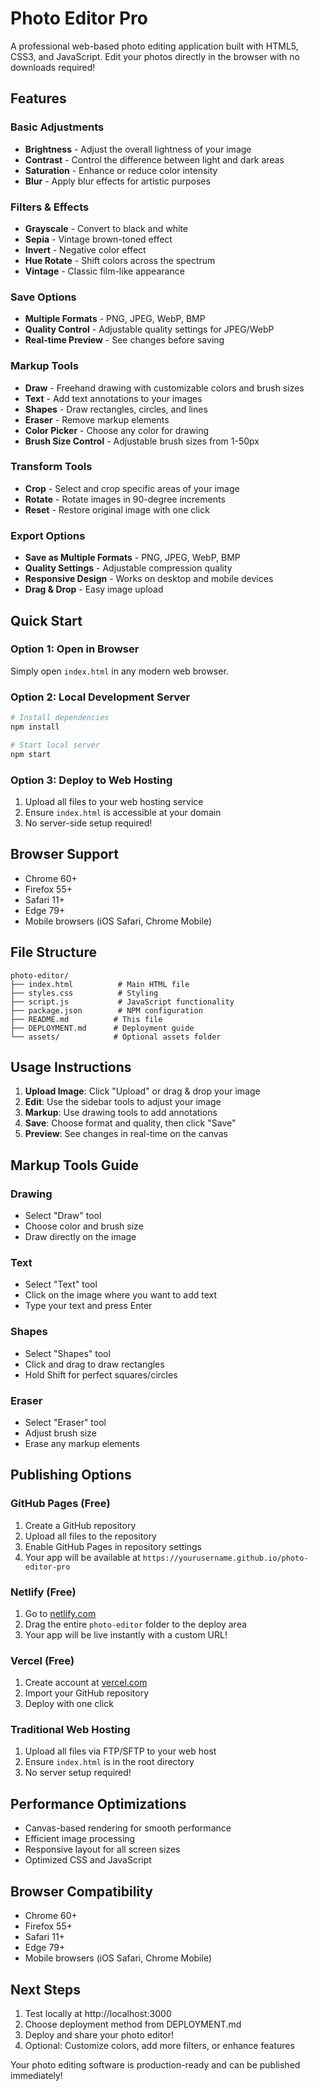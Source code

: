 # Photo Editor Pro

A professional web-based photo editing application built with HTML5, CSS3, and JavaScript. Edit your photos directly in the browser with no downloads required!

## Features

### Basic Adjustments
- **Brightness** - Adjust the overall lightness of your image
- **Contrast** - Control the difference between light and dark areas
- **Saturation** - Enhance or reduce color intensity
- **Blur** - Apply blur effects for artistic purposes

### Filters & Effects
- **Grayscale** - Convert to black and white
- **Sepia** - Vintage brown-toned effect
- **Invert** - Negative color effect
- **Hue Rotate** - Shift colors across the spectrum
- **Vintage** - Classic film-like appearance

### Save Options
- **Multiple Formats** - PNG, JPEG, WebP, BMP
- **Quality Control** - Adjustable quality settings for JPEG/WebP
- **Real-time Preview** - See changes before saving

### Markup Tools
- **Draw** - Freehand drawing with customizable colors and brush sizes
- **Text** - Add text annotations to your images
- **Shapes** - Draw rectangles, circles, and lines
- **Eraser** - Remove markup elements
- **Color Picker** - Choose any color for drawing
- **Brush Size Control** - Adjustable brush sizes from 1-50px

### Transform Tools
- **Crop** - Select and crop specific areas of your image
- **Rotate** - Rotate images in 90-degree increments
- **Reset** - Restore original image with one click

### Export Options
- **Save as Multiple Formats** - PNG, JPEG, WebP, BMP
- **Quality Settings** - Adjustable compression quality
- **Responsive Design** - Works on desktop and mobile devices
- **Drag & Drop** - Easy image upload

## Quick Start

### Option 1: Open in Browser
Simply open `index.html` in any modern web browser.

### Option 2: Local Development Server
```bash
# Install dependencies
npm install

# Start local server
npm start
```

### Option 3: Deploy to Web Hosting
1. Upload all files to your web hosting service
2. Ensure `index.html` is accessible at your domain
3. No server-side setup required!

## Browser Support
- Chrome 60+
- Firefox 55+
- Safari 11+
- Edge 79+
- Mobile browsers (iOS Safari, Chrome Mobile)

## File Structure
```
photo-editor/
├── index.html          # Main HTML file
├── styles.css          # Styling
├── script.js           # JavaScript functionality
├── package.json        # NPM configuration
├── README.md          # This file
├── DEPLOYMENT.md      # Deployment guide
└── assets/            # Optional assets folder
```

## Usage Instructions

1. **Upload Image**: Click "Upload" or drag & drop your image
2. **Edit**: Use the sidebar tools to adjust your image
3. **Markup**: Use drawing tools to add annotations
4. **Save**: Choose format and quality, then click "Save"
5. **Preview**: See changes in real-time on the canvas

## Markup Tools Guide

### Drawing
- Select "Draw" tool
- Choose color and brush size
- Draw directly on the image

### Text
- Select "Text" tool
- Click on the image where you want to add text
- Type your text and press Enter

### Shapes
- Select "Shapes" tool
- Click and drag to draw rectangles
- Hold Shift for perfect squares/circles

### Eraser
- Select "Eraser" tool
- Adjust brush size
- Erase any markup elements

## Publishing Options

### GitHub Pages (Free)
1. Create a GitHub repository
2. Upload all files to the repository
3. Enable GitHub Pages in repository settings
4. Your app will be available at `https://yourusername.github.io/photo-editor-pro`

### Netlify (Free)
1. Go to [netlify.com](https://netlify.com)
2. Drag the entire `photo-editor` folder to the deploy area
3. Your app will be live instantly with a custom URL!

### Vercel (Free)
1. Create account at [vercel.com](https://vercel.com)
2. Import your GitHub repository
3. Deploy with one click

### Traditional Web Hosting
1. Upload all files via FTP/SFTP to your web host
2. Ensure `index.html` is in the root directory
3. No server setup required!

## Performance Optimizations
- Canvas-based rendering for smooth performance
- Efficient image processing
- Responsive layout for all screen sizes
- Optimized CSS and JavaScript

## Browser Compatibility
- Chrome 60+
- Firefox 55+
- Safari 11+
- Edge 79+
- Mobile browsers (iOS Safari, Chrome Mobile)

## Next Steps
1. Test locally at http://localhost:3000
2. Choose deployment method from DEPLOYMENT.md
3. Deploy and share your photo editor!
4. Optional: Customize colors, add more filters, or enhance features

Your photo editing software is production-ready and can be published immediately!
